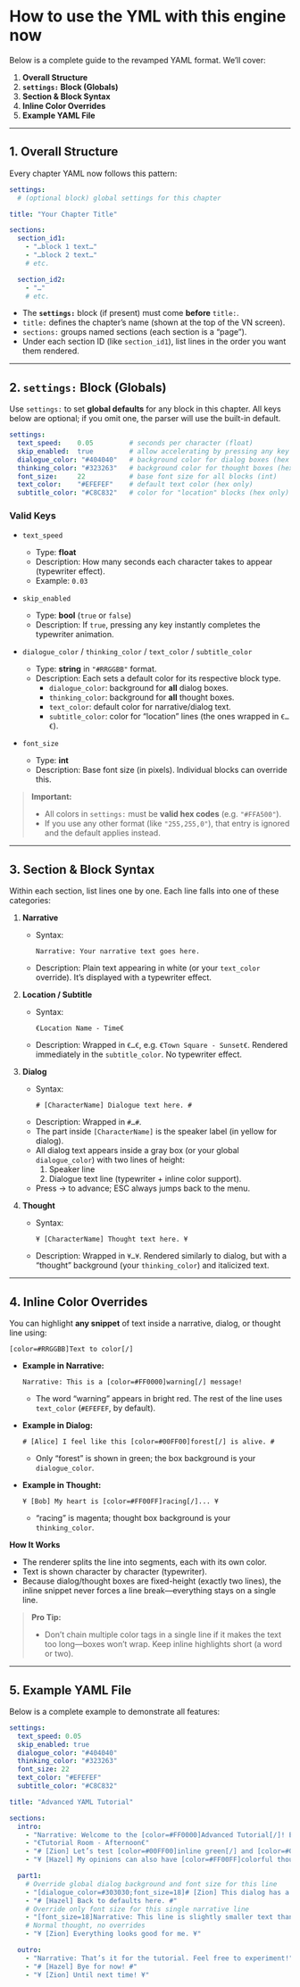 # How to use the YML with this engine now

Below is a complete guide to the revamped YAML format. We’ll cover:

1. **Overall Structure**
2. **`settings:` Block (Globals)**
3. **Section & Block Syntax**
4. **Inline Color Overrides**
5. **Example YAML File**

---

## 1. Overall Structure

Every chapter YAML now follows this pattern:

```yaml
settings:
  # (optional block) global settings for this chapter

title: "Your Chapter Title"

sections:
  section_id1:
    - "…block 1 text…"
    - "…block 2 text…"
    # etc.

  section_id2:
    - "…"
    # etc.
```

- The **`settings:`** block (if present) must come **before** `title:`.
- `title:` defines the chapter’s name (shown at the top of the VN screen).
- `sections:` groups named sections (each section is a “page”).
- Under each section ID (like `section_id1`), list lines in the order you want them rendered.

---

## 2. `settings:` Block (Globals)

Use `settings:` to set **global defaults** for any block in this chapter. All keys below are optional; if you omit one, the parser will use the built-in default.

```yaml
settings:
  text_speed:    0.05         # seconds per character (float)
  skip_enabled:  true         # allow accelerating by pressing any key (bool)
  dialogue_color: "#404040"   # background color for dialog boxes (hex only)
  thinking_color: "#323263"   # background color for thought boxes (hex only)
  font_size:     22           # base font size for all blocks (int)
  text_color:    "#EFEFEF"    # default text color (hex only)
  subtitle_color: "#C8C832"   # color for "location" blocks (hex only)
```

### Valid Keys

- `text_speed`  
  - Type: **float**  
  - Description: How many seconds each character takes to appear (typewriter effect).  
  - Example: `0.03`

- `skip_enabled`  
  - Type: **bool** (`true` or `false`)  
  - Description: If `true`, pressing any key instantly completes the typewriter animation.

- `dialogue_color` / `thinking_color` / `text_color` / `subtitle_color`  
  - Type: **string** in `"#RRGGBB"` format.  
  - Description: Each sets a default color for its respective block type.  
    - `dialogue_color`: background for **all** dialog boxes.  
    - `thinking_color`: background for **all** thought boxes.  
    - `text_color`: default color for narrative/dialog text.  
    - `subtitle_color`: color for “location” lines (the ones wrapped in `€…€`).

- `font_size`  
  - Type: **int**  
  - Description: Base font size (in pixels). Individual blocks can override this.

> **Important:**  
> - All colors in `settings:` must be **valid hex codes** (e.g. `"#FFA500"`).  
> - If you use any other format (like `"255,255,0"`), that entry is ignored and the default applies instead.

---

## 3. Section & Block Syntax

Within each section, list lines one by one. Each line falls into one of these categories:

1. **Narrative**  
   - Syntax:  
     ```
     Narrative: Your narrative text goes here.
     ```  
   - Description: Plain text appearing in white (or your `text_color` override). It’s displayed with a typewriter effect.

2. **Location / Subtitle**  
   - Syntax:  
     ```
     €Location Name - Time€
     ```  
   - Description: Wrapped in `€…€`, e.g. `€Town Square - Sunset€`. Rendered immediately in the `subtitle_color`. No typewriter effect.

3. **Dialog**  
   - Syntax:  
     ```
     # [CharacterName] Dialogue text here. #
     ```  
   - Description: Wrapped in `#…#`.  
   - The part inside `[CharacterName]` is the speaker label (in yellow for dialog).  
   - All dialog text appears inside a gray box (or your global `dialogue_color`) with two lines of height:  
     1. Speaker line  
     2. Dialogue text line (typewriter + inline color support).  
   - Press → to advance; ESC always jumps back to the menu.

4. **Thought**  
   - Syntax:  
     ```
     ¥ [CharacterName] Thought text here. ¥
     ```  
   - Description: Wrapped in `¥…¥`. Rendered similarly to dialog, but with a “thought” background (your `thinking_color`) and italicized text.

---

## 4. Inline Color Overrides

You can highlight **any snippet** of text inside a narrative, dialog, or thought line using:

```
[color=#RRGGBB]Text to color[/]
```

- **Example in Narrative:**  
  ```
  Narrative: This is a [color=#FF0000]warning[/] message!
  ```
  - The word “warning” appears in bright red. The rest of the line uses `text_color` (`#EFEFEF`, by default).

- **Example in Dialog:**  
  ```
  # [Alice] I feel like this [color=#00FF00]forest[/] is alive. #
  ```
  - Only “forest” is shown in green; the box background is your `dialogue_color`.

- **Example in Thought:**  
  ```
  ¥ [Bob] My heart is [color=#FF00FF]racing[/]... ¥
  ```
  - “racing” is magenta; thought box background is your `thinking_color`.

**How It Works**  
- The renderer splits the line into segments, each with its own color.  
- Text is shown character by character (typewriter).  
- Because dialog/thought boxes are fixed-height (exactly two lines), the inline snippet never forces a line break—everything stays on a single line.

> **Pro Tip:**  
> - Don’t chain multiple color tags in a single line if it makes the text too long—boxes won’t wrap. Keep inline highlights short (a word or two).

---

## 5. Example YAML File

Below is a complete example to demonstrate all features:

```yaml
settings:
  text_speed: 0.05
  skip_enabled: true
  dialogue_color: "#404040"
  thinking_color: "#323263"
  font_size: 22
  text_color: "#EFEFEF"
  subtitle_color: "#C8C832"

title: "Advanced YAML Tutorial"

sections:
  intro:
    - "Narrative: Welcome to the [color=#FF0000]Advanced Tutorial[/]! Enjoy customizing your VN."
    - "€Tutorial Room - Afternoon€"
    - "# [Zion] Let’s test [color=#00FF00]inline green[/] and [color=#0000FF]inline blue[/]. #"
    - "¥ [Hazel] My opinions can also have [color=#FF00FF]colorful thoughts[/]. ¥"

  part1:
    # Override global dialog background and font size for this line
    - "[dialogue_color=#303030;font_size=18]# [Zion] This dialog has a darker box and smaller font. #[/]"
    - "# [Hazel] Back to defaults here. #"
    # Override only font size for this single narrative line
    - "[font_size=18]Narrative: This line is slightly smaller text than usual.[/]"
    # Normal thought, no overrides
    - "¥ [Zion] Everything looks good for me. ¥"

  outro:
    - "Narrative: That’s it for the tutorial. Feel free to experiment!"
    - "# [Hazel] Bye for now! #"
    - "¥ [Zion] Until next time! ¥"
```